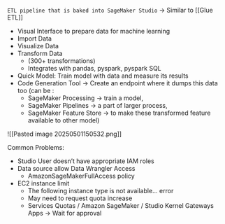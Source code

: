 `ETL pipeline that is baked into SageMaker Studio` → Similar to [[Glue ETL]]

- Visual Interface to prepare data for machine learning
- Import Data
- Visualize Data
- Transform Data 
	- (300+ transformations)
	- Integrates with pandas, pyspark, pyspark SQL
- Quick Model: Train model with data and measure its results
- Code Generation Tool → Create an endpoint where it dumps this data too (can be :
	- SageMaker Processing → train a model, 
	- SageMaker Pipelines → a part of larger process, 
	- SageMaker Feature Store → to make these transformed feature available to other model)

![[Pasted image 20250501150532.png]]


Common Problems:
- Studio User doesn’t have appropriate IAM roles
- Data source allow Data Wrangler Access
	- AmazonSageMakerFullAccess policy
- EC2 instance limit
	- The following instance type is not available… error
	- May need to request quota increase
	- Services Quotas / Amazon SageMaker / Studio Kernel Gateways Apps → Wait for approval     